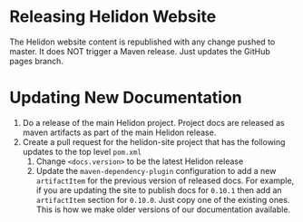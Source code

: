 # Releasing Helidon Website

The Helidon website content is republished with any change pushed to master.
It does NOT trigger a Maven release. Just updates the GitHub pages branch.

# Updating New Documentation

1. Do a release of the main Helidon project. Project docs are released as
   maven artifacts as part of the main Helidon release.
2. Create a pull request for the helidon-site project that has the following
   updates to the top level `pom.xml`
   1. Change `<docs.version>` to be the latest Helidon release
   2. Update the `maven-dependency-plugin` configuration to add a new
      `artifactItem` for the previous version of released docs. For
      example, if you are updating the site to publish docs for `0.10.1`
      then add an `artifactItem` section for `0.10.0`. Just copy one of
      the existing ones. This is how we make older versions of our
      documentation available.

